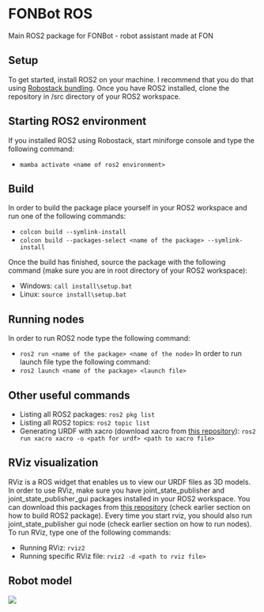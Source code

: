 # FONBot ROS
Main ROS2 package for FONBot - robot assistant made at FON

## Setup
To get started, install ROS2 on your machine. I recommend that you do that using [Robostack bundling](https://robostack.github.io/).
Once you have ROS2 installed, clone the repository in /src directory of your ROS2 workspace.<br>

## Starting ROS2 environment
If you installed ROS2 using Robostack, start miniforge console and type the following command:
- ```mamba activate <name of ros2 environment>```

## Build
In order to build the package place yourself in your ROS2 workspace and run one of the following commands:
- ```colcon build --symlink-install```
- ```colcon build --packages-select <name of the package> --symlink-install```

Once the build has finished, source the package with the following command (make sure you are in root directory of your ROS2 workspace):
- Windows: ```call install\setup.bat```
- Linux: ```source install\setup.bat```

## Running nodes
In order to run ROS2 node type the following command:
- ```ros2 run <name of the package> <name of the node>```
In order to run launch file type the following command:
- ```ros2 launch <name of the package> <launch file>```

## Other useful commands
- Listing all ROS2 packages: ```ros2 pkg list```
- Listing all ROS2 topics: ```ros2 topic list```
- Generating URDF with xacro (download xacro from [this repository](https://github.com/ros/xacro/tree/ros2)): ```ros2 run xacro xacro -o <path for urdf> <path to xacro file>```

## RViz visualization
RViz is a ROS widget that enables us to view our URDF files as 3D models. In order to use RViz, make sure you have joint_state_publisher and joint_state_publisher_gui packages installed in your ROS2 workspace. You can download this packages from [this repository](https://github.com/ros/joint_state_publisher/tree/ros2) (check earlier section on how to build ROS2 package). Every time you start rviz, you should also run joint_state_publisher gui node (check earlier section on how to run nodes). <br>
To run RViz, type one of the following commands:
- Running RViz: ```rviz2```
- Running specific RViz file: ```rviz2 -d <path to rviz file>```

## Robot model
![](https://github.com/StefanJo3107/fonbot_ros/blob/master/models/FonbotRViz.gif)
